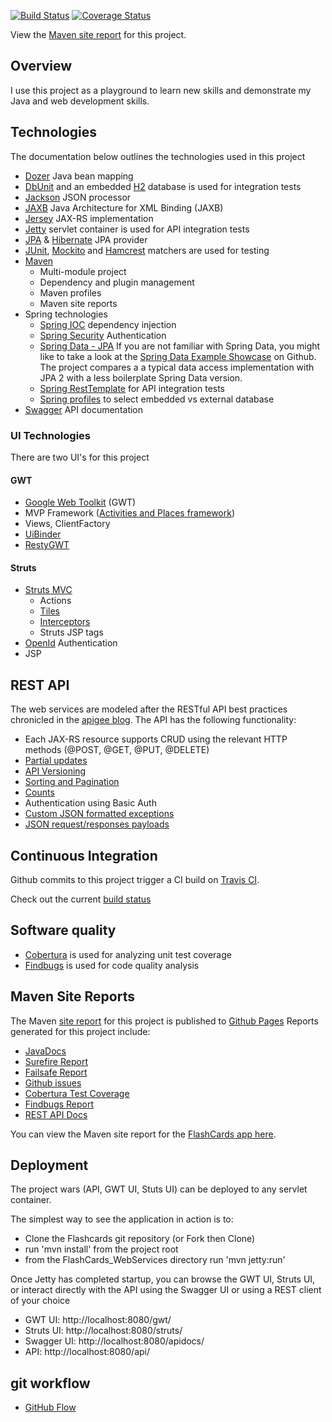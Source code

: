 [![Build Status](https://travis-ci.org/justinhrobbins/FlashCards_App.png?branch=master)](https://travis-ci.org/justinhrobbins/FlashCards_App)
[![Coverage Status](https://coveralls.io/repos/justinhrobbins/FlashCards_App/badge.png?branch=master)](https://coveralls.io/r/justinhrobbins/FlashCards_App?branch=master)

View the [Maven site report](http://justinhrobbins.github.io/FlashCards_App/site/0.0.1-SNAPSHOT/index.html) for this project.

## Overview
I use this project as a playground to learn new skills and demonstrate my Java and web development skills.

## Technologies
The documentation below outlines the technologies used in this project

* [Dozer](http://dozer.sourceforge.net/) Java bean mapping
* [DbUnit](http://www.dbunit.org/) and an embedded [H2](www.h2database.com/) database is used for integration tests
* [Jackson](http://wiki.fasterxml.com/JacksonHome) JSON processor
* [JAXB](https://jersey.java.net/) Java Architecture for XML Binding (JAXB)
* [Jersey](https://jersey.java.net/) JAX-RS implementation
* [Jetty](http://www.eclipse.org/jetty/) servlet container is used for API integration tests
* [JPA](http://www.oracle.com/technetwork/java/javaee/tech/persistence-jsp-140049.html) & [Hibernate](http://hibernate.org/orm/) JPA provider
* [JUnit](http://www.junit.org/), [Mockito](http://code.google.com/p/mockito/) and [Hamcrest](http://hamcrest.org/JavaHamcrest/) matchers are used for testing
* [Maven](http://maven.apache.org/)
    * Multi-module project
    * Dependency and plugin management
    * Maven profiles
    * Maven site reports
* Spring technologies
    * [Spring IOC](http://www.springsource.org/spring-framework) dependency injection
    * [Spring Security](http://static.springsource.org/spring-security/site/index.html) Authentication
    * [Spring Data - JPA](http://www.springsource.org/spring-data/jpa) If you are not familiar with Spring Data, you might like to take a look at the [Spring Data Example Showcase](https://github.com/SpringSource/spring-data-jpa-examples/tree/master/spring-data-jpa-showcase) on Github.  The project compares a a typical data access implementation with JPA 2 with a less boilerplate Spring Data version.
    * [Spring RestTemplate](http://spring.io/blog/2009/03/27/rest-in-spring-3-resttemplate/) for API integration tests
    * [Spring profiles](http://spring.io/blog/2011/02/14/spring-3-1-m1-introducing-profile/) to select embedded vs external database
* [Swagger](http://developers.helloreverb.com/swagger/) API documentation

### UI Technologies
There are two UI's for this project

#### GWT
* [Google Web Toolkit](https://developers.google.com/web-toolkit/) (GWT)
* MVP Framework ([Activities and Places framework](https://developers.google.com/web-toolkit/doc/latest/DevGuideMvpActivitiesAndPlaces))
* Views, ClientFactory
* [UiBinder](https://developers.google.com/web-toolkit/doc/latest/DevGuideUiBinder)
* [RestyGWT](http://restygwt.fusesource.org/)

#### Struts
* [Struts MVC](http://struts.apache.org/)
    - Actions
    - [Tiles](http://struts.apache.org/2.x/docs/tiles-plugin.html)
    - [Interceptors](http://struts.apache.org/2.x/docs/interceptors.html)
    - Struts JSP tags
* [OpenId](http://openid.net/) Authentication
* JSP

## REST API
The web services are modeled after the RESTful API best practices chronicled in the [apigee blog](http://blog.apigee.com/).  The API has the following functionality:
* Each JAX-RS resource supports CRUD using the relevant HTTP methods (@POST, @GET, @PUT, @DELETE)
* [Partial updates](http://blog.apigee.com/detail/restful_api_design_can_your_api_give_developers_just_the_information/)
* [API Versioning](http://blog.apigee.com/detail/restful_api_design_tips_for_versioning)
* [Sorting and Pagination](http://blog.apigee.com/detail/restful_api_design_can_your_api_give_developers_just_the_information/)
* [Counts](http://blog.apigee.com/detail/restful_api_design_what_about_counts/)
* Authentication using Basic Auth
* [Custom JSON formatted exceptions](http://blog.apigee.com/detail/restful_api_design_what_about_errors/)
* [JSON request/responses payloads](http://blog.apigee.com/detail/why_you_should_build_your_next_api_using_json/)

## Continuous Integration
Github commits to this project trigger a CI build on [Travis CI](https://travis-ci.org/).

Check out the current [build status](https://travis-ci.org/justinhrobbins/FlashCards_App/builds)

## Software quality
* [Cobertura](http://cobertura.github.io/cobertura/) is used for analyzing unit test coverage
* [Findbugs](http://findbugs.sourceforge.net/) is used for code quality analysis

## Maven Site Reports
The Maven [site report](http://maven.apache.org/guides/mini/guide-site.html) for this project is published to [Github Pages](http://pages.github.com/)
Reports generated for this project include:
* [JavaDocs](http://maven.apache.org/plugins/maven-javadoc-plugin/)
* [Surefire Report](https://maven.apache.org/surefire/maven-surefire-report-plugin/)
* [Failsafe Report](https://maven.apache.org/surefire/maven-failsafe-plugin/)
* [Github issues](http://maven.apache.org/plugins/maven-changes-plugin/github-report-mojo.html)
* [Cobertura Test Coverage](http://mojo.codehaus.org/cobertura-maven-plugin/)
* [Findbugs Report](http://mojo.codehaus.org/findbugs-maven-plugin/)
* [REST API Docs](https://github.com/kongchen/swagger-maven-plugin)

You can view the Maven site report for the [FlashCards app here](http://justinhrobbins.github.io/FlashCards_App/site/0.0.1-SNAPSHOT/index.html).

## Deployment
The project wars (API, GWT UI, Stuts UI) can be deployed to any servlet container.

The simplest way to see the application in action is to:
* Clone the Flashcards git repository (or Fork then Clone)
* run 'mvn install' from the project root
* from the FlashCards_WebServices directory run 'mvn jetty:run'
 
Once Jetty has completed startup, you can browse the GWT UI, Struts UI, or interact directly with the API using the Swagger UI or using a REST client of your choice
* GWT UI:  http://localhost:8080/gwt/
* Struts UI: http://localhost:8080/struts/
* Swagger UI: http://localhost:8080/apidocs/
* API: http://localhost:8080/api/
 
## git workflow
* [GitHub Flow](http://scottchacon.com/2011/08/31/github-flow.html)
